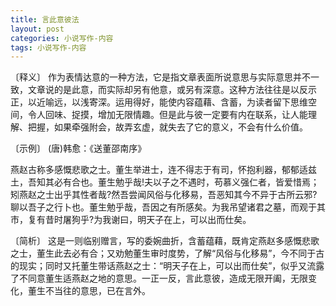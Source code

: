 ```yaml
---
title: 言此意彼法
layout: post
categories: 小说写作-内容
tags: 小说写作-内容
---
```


〔释义〕 作为表情达意的一种方法，它是指文章表面所说意思与实际意思并不一致，文章说的是此意，而实际却另有他意，或另有深意。这种方法往往是以反示正，以近喻远，以浅寄深。运用得好，能使内容蕴藉、含蓄，为读者留下思维空间，令人回味、捉摸，增加无限情趣。但是此与彼一定要有内在联系，让人能理解、把握，如果牵强附会，故弄玄虚，就失去了它的意义，不会有什么价值。

〔示例〕 (唐)韩愈：《送董邵南序》

燕赵古称多感慨悲歌之士。董生举进士，连不得志于有司，怀抱利器，郁郁适兹土，吾知其必有合也。董生勉乎哉!夫以子之不遇时，苟慕义强仁者，皆爱惜焉；矧燕赵之士出乎其性者哉?然吾尝闻风俗与化移易，吾恶知其今不异于古所云邪?聊以吾子之行卜也。董生勉乎哉，吾因之有所感矣。为我吊望诸君之墓，而观于其市，复有昔时屠狗乎?为我谢曰，明天子在上，可以出而仕矣。

〔简析〕 这是一则临别赠言，写的委婉曲折，含蓄蕴藉，既肯定燕赵多感慨悲歌之士，董生此去必有合；又劝勉董生审时度势，了解“风俗与化移易”，今不同于古的现实；同时又托董生带话燕赵之士：“明天子在上，可以出而仕矣”，似乎又流露了不同意董生适燕赵之地的意思。一正一反，言此意彼，造成无限开阖，无限变化，董生不当往的意思，已在言外。 
